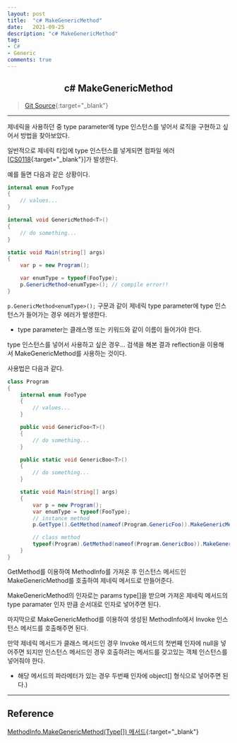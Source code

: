 ```yaml
---
layout: post
title:  "c# MakeGenericMethod"
date:   2021-09-25
description: "c# MakeGenericMethod"
tag: 
- C#
- Generic
comments: true
---
```


## <center>c# MakeGenericMethod</center>

>[Git Source](https://github.com/chanos-dev/blogcode/tree/master/21-0925){:target="_blank"}

---

제네릭을 사용하던 중 type parameter에 type 인스턴스를 넣어서 로직을 구현하고 싶어서 방법을 찾아보았다.

일반적으로 제네릭 타입에 type 인스턴스를 넣게되면 컴파일 에러[[CS0118](https://docs.microsoft.com/en-us/dotnet/csharp/misc/cs0118?f1url=%3FappId%3Droslyn%26k%3Dk(CS0118)){:target="_blank"}]가 발생한다. 

예를 들면 다음과 같은 상황이다.

```c#
internal enum FooType
{
    // values...
}

internal void GenericMethod<T>()
{
    // do something...
}

static void Main(string[] args)
{
    var p = new Program();

    var enumType = typeof(FooType);
    p.GenericMethod<enumType>(); // compile error!!
}
```

`p.GenericMethod<enumType>();` 구문과 같이 제네릭 type parameter에 type 인스턴스가 들어가는 경우 에러가 발생한다. 
- type parameter는 클래스명 또는 키워드와 같이 이름이 들어가야 한다.

type 인스턴스를 넣어서 사용하고 싶은 경우... 검색을 해본 결과 reflection을 이용해서 MakeGenericMethod를 사용하는 것이다.

사용법은 다음과 같다.

```c#
class Program
{
    internal enum FooType
    {
        // values...
    }

    public void GenericFoo<T>()
    {
        // do something...
    }

    public static void GenericBoo<T>()
    {
        // do something...
    }

    static void Main(string[] args)
    {
        var p = new Program(); 
        var enumType = typeof(FooType);
        // instance method
        p.GetType().GetMethod(nameof(Program.GenericFoo)).MakeGenericMethod(enumType).Invoke(p, null);

        // class method
        typeof(Program).GetMethod(nameof(Program.GenericBoo)).MakeGenericMethod(enumType).Invoke(null, null);        
    }
}
```

GetMethod를 이용하여 MethodInfo를 가져온 후 인스턴스 메서드인 MakeGenericMethod를 호출하여 제네릭 메서드로 만들어준다.

MakeGenericMethod의 인자로는 params type[]을 받으며 가져온 제네릭 메서드의 type paramater 인자 만큼 순서대로 인자로 넣어주면 된다.

마지막으로 MakeGenericMethod를 이용하여 생성된 MethodInfo에서 Invoke 인스턴스 메서드를 호출해주면 된다.

만약 제네릭 메서드가 클래스 메서드인 경우 Invoke 메서드의 첫번째 인자에 null을 넣어주면 되지만 인스턴스 메서드인 경우 호출하려는 메서드를 갖고있는 객체 인스턴스를 넣어줘야 한다.
- 해당 메서드의 파라메터가 있는 경우 두번째 인자에 object[] 형식으로 넣어주면 된다.)

---

## Reference

[MethodInfo.MakeGenericMethod(Type[]) 메서드](https://docs.microsoft.com/ko-kr/dotnet/api/system.reflection.methodinfo.makegenericmethod?view=net-5.0){:target="_blank"}